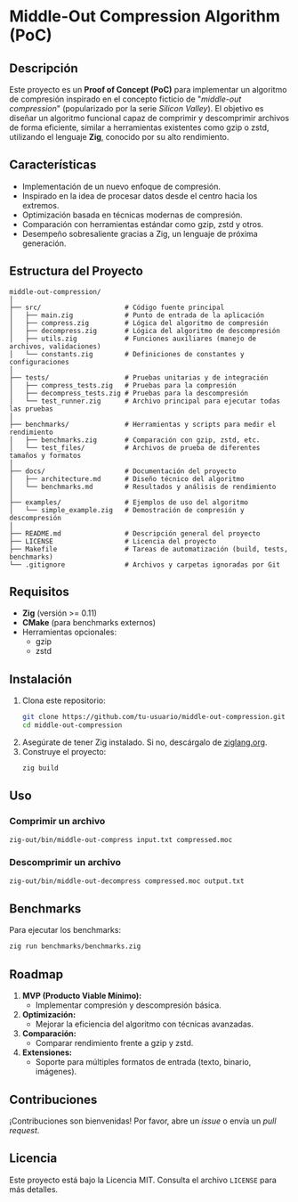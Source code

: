 # Middle-Out Compression Algorithm (PoC)

## Descripción
Este proyecto es un **Proof of Concept (PoC)** para implementar un algoritmo de compresión inspirado en el concepto ficticio de "*middle-out compression*" (popularizado por la serie *Silicon Valley*). El objetivo es diseñar un algoritmo funcional capaz de comprimir y descomprimir archivos de forma eficiente, similar a herramientas existentes como gzip o zstd, utilizando el lenguaje **Zig**, conocido por su alto rendimiento.

## Características
- Implementación de un nuevo enfoque de compresión.
- Inspirado en la idea de procesar datos desde el centro hacia los extremos.
- Optimización basada en técnicas modernas de compresión.
- Comparación con herramientas estándar como gzip, zstd y otros.
- Desempeño sobresaliente gracias a Zig, un lenguaje de próxima generación.

## Estructura del Proyecto
```plaintext
middle-out-compression/
│
├── src/                     # Código fuente principal
│   ├── main.zig             # Punto de entrada de la aplicación
│   ├── compress.zig         # Lógica del algoritmo de compresión
│   ├── decompress.zig       # Lógica del algoritmo de descompresión
│   ├── utils.zig            # Funciones auxiliares (manejo de archivos, validaciones)
│   └── constants.zig        # Definiciones de constantes y configuraciones
│
├── tests/                   # Pruebas unitarias y de integración
│   ├── compress_tests.zig   # Pruebas para la compresión
│   ├── decompress_tests.zig # Pruebas para la descompresión
│   └── test_runner.zig      # Archivo principal para ejecutar todas las pruebas
│
├── benchmarks/              # Herramientas y scripts para medir el rendimiento
│   ├── benchmarks.zig       # Comparación con gzip, zstd, etc.
│   └── test_files/          # Archivos de prueba de diferentes tamaños y formatos
│
├── docs/                    # Documentación del proyecto
│   ├── architecture.md      # Diseño técnico del algoritmo
│   └── benchmarks.md        # Resultados y análisis de rendimiento
│
├── examples/                # Ejemplos de uso del algoritmo
│   └── simple_example.zig   # Demostración de compresión y descompresión
│
├── README.md                # Descripción general del proyecto
├── LICENSE                  # Licencia del proyecto
├── Makefile                 # Tareas de automatización (build, tests, benchmarks)
└── .gitignore               # Archivos y carpetas ignoradas por Git
```

## Requisitos
- **Zig** (versión >= 0.11)
- **CMake** (para benchmarks externos)
- Herramientas opcionales:
  - gzip
  - zstd

## Instalación
1. Clona este repositorio:
   ```bash
   git clone https://github.com/tu-usuario/middle-out-compression.git
   cd middle-out-compression
   ```
2. Asegúrate de tener Zig instalado. Si no, descárgalo de [ziglang.org](https://ziglang.org/).
3. Construye el proyecto:
   ```bash
   zig build
   ```

## Uso
### Comprimir un archivo
```bash
zig-out/bin/middle-out-compress input.txt compressed.moc
```

### Descomprimir un archivo
```bash
zig-out/bin/middle-out-decompress compressed.moc output.txt
```

## Benchmarks
Para ejecutar los benchmarks:
```bash
zig run benchmarks/benchmarks.zig
```

## Roadmap
1. **MVP (Producto Viable Mínimo):**
   - Implementar compresión y descompresión básica.
2. **Optimización:**
   - Mejorar la eficiencia del algoritmo con técnicas avanzadas.
3. **Comparación:**
   - Comparar rendimiento frente a gzip y zstd.
4. **Extensiones:**
   - Soporte para múltiples formatos de entrada (texto, binario, imágenes).

## Contribuciones
¡Contribuciones son bienvenidas! Por favor, abre un *issue* o envía un *pull request*.

## Licencia
Este proyecto está bajo la Licencia MIT. Consulta el archivo `LICENSE` para más detalles.